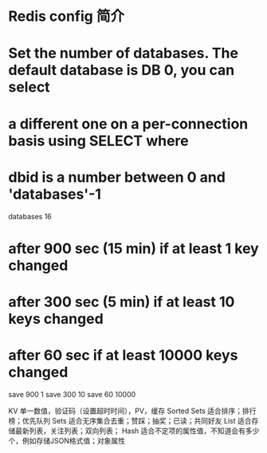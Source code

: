 # Redis config 简介

# Set the number of databases. The default database is DB 0, you can select
# a different one on a per-connection basis using SELECT <dbid> where
# dbid is a number between 0 and 'databases'-1
databases 16

#   after 900 sec (15 min) if at least 1 key changed
#   after 300 sec (5 min) if at least 10 keys changed
#   after 60 sec if at least 10000 keys changed
save 900 1
save 300 10
save 60 10000

KV 单一数值，验证码（设置超时时间），PV，缓存
Sorted Sets 适合排序；排行榜；优先队列 
Sets 适合无序集合去重；赞踩；抽奖；已读；共同好友
List 适合存储最新列表，关注列表；双向列表；
Hash 适合不定项的属性值，不知道会有多少个，例如存储JSON格式值；对象属性
